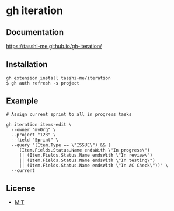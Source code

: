 # gh iteration

## Documentation

https://tasshi-me.github.io/gh-iteration/

## Installation

```shell
gh extension install tasshi-me/iteration
$ gh auth refresh -s project
```

## Example

```shell
# Assign current sprint to all in progress tasks

gh iteration items-edit \
  --owner "myOrg" \
  --project "123" \
  --field "Sprint" \
  --query "(Item.Type == \"ISSUE\") && (
     (Item.Fields.Status.Name endsWith \"In progress\")
     || (Item.Fields.Status.Name endsWith \"In review\")
     || (Item.Fields.Status.Name endsWith \"In testing\")
     || (Item.Fields.Status.Name endsWith \"In AC Check\"))" \
  --current
```

## License

- [MIT](./LICENSE)

